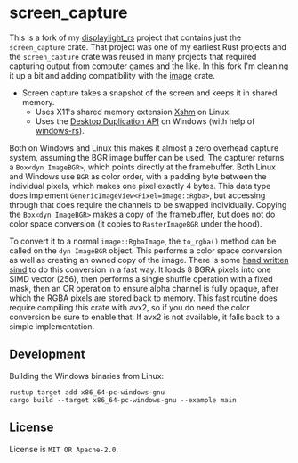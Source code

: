 # screen_capture

This is a fork of my [displaylight_rs](https://github.com/iwanders/displaylight_rs) project that contains just the `screen_capture` crate.
That project was one of my earliest Rust projects and the `screen_capture` crate was reused in many projects that required
capturing output from computer games and the like.
In this fork I'm cleaning it up a bit and adding compatibility with the [image](https://github.com/image-rs/image) crate.

- Screen capture takes a snapshot of the screen and keeps it in shared memory.
  - Uses X11's shared memory extension [Xshm](https://en.wikipedia.org/wiki/MIT-SHM) on Linux.
  - Uses the [Desktop Duplication API](https://docs.microsoft.com/en-us/windows/win32/direct3ddxgi/desktop-dup-api) on Windows (with help of [windows-rs][windows-rs]).

Both on Windows and Linux this makes it almost a zero overhead capture system, assuming the BGR image buffer can be used.
The capturer returns a `Box<dyn ImageBGR>`, which points directly at the framebuffer.
Both Linux and Windows use `BGR` as color order, with a padding byte between the individual pixels, which makes one pixel exactly 4 bytes.
This data type does implement `GenericImageView<Pixel=image::Rgba>`, but accessing through that does require the channels to be swapped
individually. Copying the `Box<dyn ImageBGR>` makes a copy of the framebuffer, but does not do color space conversion
(it copies to `RasterImageBGR` under the hood).

To convert it to a normal `image::RgbaImage`, the `to_rgba()` method can be called on the `dyn ImageBGR` object.
This performs a color space conversion as well as creating an owned copy of the image.
There is some [hand written simd](./src/simd.rs) to do this conversion in a fast way.
It loads 8 BGRA pixels into one SIMD vector (256), then performs a single shuffle operation with a fixed mask,
then an OR operation to ensure alpha channel is fully opaque, after which the RGBA pixels are stored back to memory.
This fast routine does require compiling this crate with avx2, so if you do need the color conversion be sure to enable that.
If avx2 is not available, it falls back to a simple implementation.


## Development
Building the Windows binaries from Linux:
```
rustup target add x86_64-pc-windows-gnu
cargo build --target x86_64-pc-windows-gnu --example main
```

## License
License is `MIT OR Apache-2.0`.

[rust]: https://www.rust-lang.org/
[windows-rs]: https://github.com/microsoft/windows-rs
